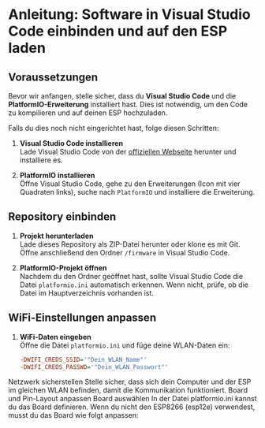 # Anleitung: Software in Visual Studio Code einbinden und auf den ESP laden

## Voraussetzungen

Bevor wir anfangen, stelle sicher, dass du **Visual Studio Code** und die **PlatformIO-Erweiterung** installiert hast. Dies ist notwendig, um den Code zu kompilieren und auf deinen ESP hochzuladen.

Falls du dies noch nicht eingerichtet hast, folge diesen Schritten:

1. **Visual Studio Code installieren**  
   Lade Visual Studio Code von der [offiziellen Webseite](https://code.visualstudio.com/) herunter und installiere es.

2. **PlatformIO installieren**  
   Öffne Visual Studio Code, gehe zu den Erweiterungen (Icon mit vier Quadraten links), suche nach `PlatformIO` und installiere die Erweiterung.

## Repository einbinden

1. **Projekt herunterladen**  
   Lade dieses Repository als ZIP-Datei herunter oder klone es mit Git. Öffne anschließend den Ordner `/firmware` in Visual Studio Code.

2. **PlatformIO-Projekt öffnen**  
   Nachdem du den Ordner geöffnet hast, sollte Visual Studio Code die Datei `platformio.ini` automatisch erkennen. Wenn nicht, prüfe, ob die Datei im Hauptverzeichnis vorhanden ist.

## WiFi-Einstellungen anpassen

1. **WiFi-Daten eingeben**  
   Öffne die Datei `platformio.ini` und füge deine WLAN-Daten ein:
   ```ini
   -DWIFI_CREDS_SSID='"Dein_WLAN_Name"'
   -DWIFI_CREDS_PASSWD='"Dein_WLAN_Passwort"'

Netzwerk sicherstellen
Stelle sicher, dass sich dein Computer und der ESP im gleichen WLAN befinden, damit die Kommunikation funktioniert.
Board und Pin-Layout anpassen
Board auswählen
In der Datei platformio.ini kannst du das Board definieren. Wenn du nicht den ESP8266 (esp12e) verwendest, musst du das Board wie folgt anpassen:
